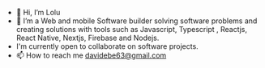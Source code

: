 - 👋 Hi, I’m Lolu
- 👀 I’m a Web and mobile Software builder solving software problems and creating solutions with tools such as Javascript, Typescript , Reactjs, React Native, Nextjs, Firebase and Nodejs.
- I'm currently open to collaborate on software projects.  
- 📫 How to reach me davidebe63@gmail.com

<!---
thisdotLolu/thisdotLolu is a ✨ special ✨ repository because its `README.md` (this file) appears on your GitHub profile.
You can click the Preview link to take a look at your changes.
--->
